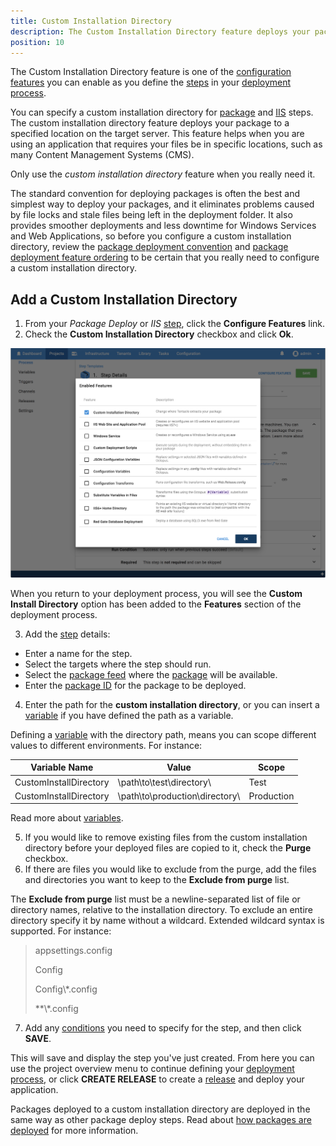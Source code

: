 ```yaml
---
title: Custom Installation Directory
description: The Custom Installation Directory feature deploys your package to a specific location on the server.
position: 10
---
```


The Custom Installation Directory feature is one of the [configuration features](/docs/deployment-process/configuration-features/index.md) you can enable as you define the [steps](/docs/deployment-process/steps/index.md) in your [deployment process](/docs/deployment-process/index.md).

You can specify a custom installation directory for [package](/docs/deployment-examples/package-deployments/index.md) and [IIS](/docs/deployment-examples/iis-websites-and-application-pools.md) steps. The custom installation directory feature deploys your package to a specified location on the target server. This feature helps when you are using an application that requires your files be in specific locations, such as many Content Management Systems (CMS).

Only use the *custom installation directory* feature when you really need it.

The standard convention for deploying packages is often the best and simplest way to deploy your packages, and it eliminates problems caused by file locks and stale files being left in the deployment folder. It also provides smoother deployments and less downtime for Windows Services and Web Applications, so before you configure a custom installation directory, review the [package deployment convention](/docs/deployment-examples/package-deployments/index.md) and [package deployment feature ordering](/docs/deployment-examples/package-deployments/package-deployment-feature-ordering.md) to be certain that you really need to configure a custom installation directory.

## Add a Custom Installation Directory

1. From your *Package Deploy* or *IIS* [step](/docs/deployment-process/steps/index.md), click the **Configure Features** link.
2. Check the **Custom Installation Directory** checkbox and click **Ok**.

![Custom Installation Directory option](custom-installation-directory.png)

When you return to your deployment process, you will see the **Custom Install Directory** option has been added to the **Features** section of the deployment process.

3. Add the [step](/docs/deployment-process/steps/index.md) details:
  - Enter a name for the step.
  - Select the targets where the step should run.
  - Select the [package feed](/docs/packaging-applications/package-repositories/index.md) where the [package](/docs/packaging-applications/index.md) will be available.
  - Enter the [package ID](/docs/packaging-applications/index.md#package-id) for the package to be deployed.
4. Enter the path for the **custom installation directory**, or you can insert a [variable](/docs/deployment-process/variables/index.md) if you have defined the path as a variable.

Defining a [variable](/docs/deployment-process/variables/index.md) with the directory path, means you can scope different values to different environments. For instance:

 | Variable Name    | Value     | Scope    |
 | ----------------------- | --------------- | -------- |
 | CustomInstallDirectory | \path\to\test\directory\ | Test |
 | CustomInstallDirectory | \path\to\production\directory\ | Production |

 Read more about [variables](/docs/deployment-process/variables/index.md).

5. If you would like to remove existing files from the custom installation directory before your deployed files are copied to it, check the **Purge** checkbox.
6. If there are files you would like to exclude from the purge, add the files and directories you want to keep to the **Exclude from purge** list.

The **Exclude from purge** list must be a newline-separated list of file or directory names, relative to the installation directory. To exclude an entire directory specify it by name without a wildcard. Extended wildcard syntax is supported. For instance:

> appsettings.config
>
> Config
>
> Config\\*.config
>
> **\\*.config

7. Add any [conditions](/docs/deployment-process/conditions/index.md) you need to specify for the step, and then click **SAVE**.

This will save and display the step you've just created. From here you can use the project overview menu to continue defining your [deployment process](/docs/deployment-process/index.md), or click **CREATE RELEASE** to create a [release](/docs/deployment-process/releases/index.md) and deploy your application.

Packages deployed to a custom installation directory are deployed in the same way as other package deploy steps. Read about [how packages are deployed](/docs/deployment-examples/package-deployments/index.md#how-packages-are-deployed) for more information.
